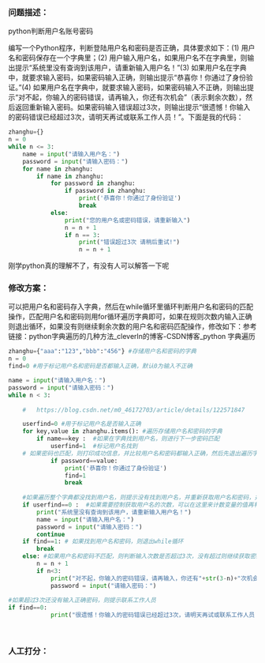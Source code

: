 ### 问题描述：
<p>python判断用户名账号密码</p>
编写一个Python程序，判断登陆用户名和密码是否正确，具体要求如下：(1)    用户名和密码保存在一个字典里；(2)    用户输入用户名，如果用户名不在字典里，则输出提示“系统里没有查询到该用户，请重新输入用户名！”(3)    如果用户名在字典中，就要求输入密码，如果密码输入正确，则输出提示“恭喜你！你通过了身份验证。”(4)    如果用户名在字典中，就要求输入密码，如果密码输入不正确，则输出提示“对不起，你输入的密码错误，请再输入，你还有次机会”（表示剩余次数），然后返回重新输入密码。如果密码输入错误超过3次，则输出提示“很遗憾！你输入的密码错误已经超过3次，请明天再试或联系工作人员！”。下面是我的代码：

```python
zhanghu={}
n = 0
while n <= 3:
    name = input("请输入用户名：")
    password = input("请输入密码：")
    for name in zhanghu:
        if name in zhanghu:
            for password in zhanghu:
                if password in zhanghu:
                    print('恭喜你！你通过了身份验证')
                    break
            else:
                print("您的用户名或密码错误，请重新输入")
                n = n + 1
                if n == 3:
                    print("错误超过3次 请稍后重试!")
                    n = n + 1


```
刚学python真的理解不了，有没有人可以解答一下呢 
### 修改方案：
可以把用户名和密码存入字典，然后在while循环里循环判断用户名和密码的匹配操作，匹配用户名和密码则用for循环遍历字典即可，如果在规则次数内输入正确则退出循环，如果没有则继续剩余次数的用户名和密码匹配操作，修改如下：参考链接：python字典遍历的几种方法_cleverln的博客-CSDN博客_python 字典遍历

```python
zhanghu={"aaa":"123","bbb":"456"} #存储用户名和密码的字典
n = 0
find=0 #用于标记用户名和密码是否都输入正确，默认0为输入不正确

name = input("请输入用户名：")
password = input("请输入密码：")
while n < 3: 
    
    #   https://blog.csdn.net/m0_46172703/article/details/122571847

    userfind=0 #用于标记用户名是否输入正确
    for key,value in zhanghu.items(): #遍历存储用户名和密码的字典
        if name==key :  #如果在字典找到用户名，则进行下一步密码匹配
            userfind=1  #标记用户名找到
    # 如果密码也匹配，则打印成功信息，并比较用户名和密码都输入正确，然后先退出遍历字典的循环        
            if password==value:  
                print('恭喜你！你通过了身份验证')
                find=1
                break
            
    #如果遍历整个字典都没找到用户名，则提示没有找到用户名，并重新获取用户名和密码，并继续下次判断  
    if userfind==0 :  #如果需要控制获取用户名的次数，可以在这里来计数变量的值再判断其值是否超过规定次数
        print("系统里没有查询到该用户，请重新输入用户名！")
        name = input("请输入用户名：")
        password = input("请输入密码：")
        continue
    if find==1: # 如果找到用户名和密码，则退出while循环
        break
    else: #如果用户名和密码不匹配，则判断输入次数是否超过3次，没有超过则继续获取密码
        n = n + 1       
        if n<3:
            print("对不起，你输入的密码错误，请再输入，你还有"+str(3-n)+"次机会")
            password = input("请输入密码：")
    
#如果超过3次还没有输入正确密码，则提示联系工作人员
if find==0:
            print("很遗憾！你输入的密码错误已经超过3次，请明天再试或联系工作人员！")
            



```


### 人工打分：

